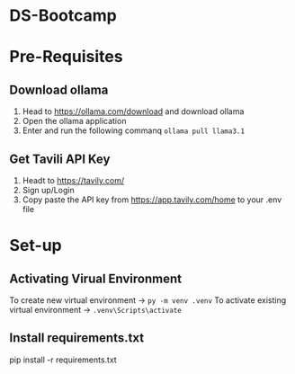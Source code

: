 # DS-Bootcamp

# Pre-Requisites

## Download ollama
1) Head to https://ollama.com/download and download ollama
2) Open the ollama application
3) Enter and run the following commanq `ollama pull llama3.1`

## Get Tavili API Key
1) Headt to https://tavily.com/
2) Sign up/Login 
3) Copy paste the API key from https://app.tavily.com/home to your .env file

# Set-up
## Activating Virual Environment
To create new virtual environment -> `py -m venv .venv`
To activate existing virtual environment -> `.venv\Scripts\activate`

## Install requirements.txt
pip install -r requirements.txt

